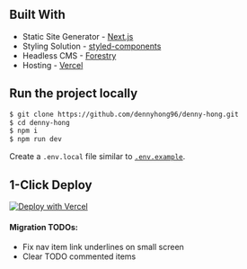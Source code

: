 ## Built With

- Static Site Generator - [Next.js](https://nextjs.org/)
- Styling Solution - [styled-components](https://styled-components.com/)
- Headless CMS - [Forestry](https://forestry.io/)
- Hosting - [Vercel](https://vercel.com)

## Run the project locally

```bash
$ git clone https://github.com/dennyhong96/denny-hong.git
$ cd denny-hong
$ npm i
$ npm run dev
```

Create a `.env.local` file similar to [`.env.example`](.env.example).

## 1-Click Deploy

[![Deploy with Vercel](https://vercel.com/button)](https://vercel.com/new/git/external?repository-url=https://github.com/dennyhong96/denny-hong)

#### Migration TODOs:

- Fix nav item link underlines on small screen
- Clear TODO commented items
